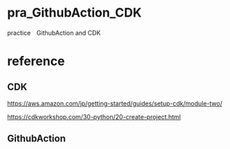 # pra_GithubAction_CDK
practice　GithubAction and CDK

# reference

## CDK
https://aws.amazon.com/jp/getting-started/guides/setup-cdk/module-two/

https://cdkworkshop.com/30-python/20-create-project.html

## GithubAction

